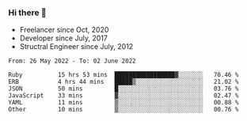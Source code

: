 ### Hi there 👋

- Freelancer since Oct, 2020
- Developer since July, 2017
- Structral Engineer since July, 2012

<!--START_SECTION:waka-->

```text
From: 26 May 2022 - To: 02 June 2022

Ruby          15 hrs 53 mins  █████████████████▓░░░░░░░   70.46 %
ERB           4 hrs 44 mins   █████▒░░░░░░░░░░░░░░░░░░░   21.02 %
JSON          50 mins         █░░░░░░░░░░░░░░░░░░░░░░░░   03.76 %
JavaScript    33 mins         ▓░░░░░░░░░░░░░░░░░░░░░░░░   02.47 %
YAML          11 mins         ▒░░░░░░░░░░░░░░░░░░░░░░░░   00.88 %
Other         10 mins         ▒░░░░░░░░░░░░░░░░░░░░░░░░   00.76 %
```

<!--END_SECTION:waka-->
